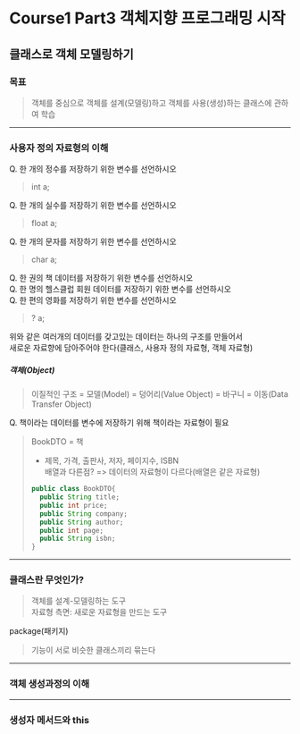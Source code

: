 # Course1 Part3 객체지향 프로그래밍 시작   

## 클래스로 객체 모델링하기

### 목표
> 객체를 중심으로 객체를 설계(모델링)하고 객체를 사용(생성)하는 클래스에 관하여 학습
---

### 사용자 정의 자료형의 이해
Q. 한 개의 정수를 저장하기 위한 변수를 선언하시오   
>int a;

Q. 한 개의 실수를 저장하기 위한 변수를 선언하시오   
>float a;   

Q. 한 개의 문자를 저장하기 위한 변수를 선언하시오
>char a;   

Q. 한 권의 책 데이터를 저장하기 위한 변수를 선언하시오   
Q. 한 명의 헬스클럽 회원 데이터를 저장하기 위한 변수를 선언하시오   
Q. 한 편의 영화를 저장하기 위한 변수를 선언하시오
> ? a;   

위와 같은 여러개의 데이터를 갖고있는 데이터는 하나의 구조를 만들어서   
새로운 자료향에 담아주어야 한다(클래스, 사용자 정의 자료형, 객체 자료형)

##### 객체(Object)
> 이질적인 구조 = 모델(Model) = 덩어리(Value Object) = 바구니 = 이동(Data Transfer Object)   

Q. 책이라는 데이터를 변수에 저장하기 위해 책이라는 자료형이 필요
> BookDTO = 책
> - 제목, 가격, 출판사, 저자, 페이지수, ISBN   
>배열과 다른점? => 데이터의 자료형이 다르다(배열은 같은 자료형)
>```java
> public class BookDTO{
>   public String title;
>   public int price;
>   public String company;
>   public String author;
>   public int page;
>   public String isbn;
>}
> ```

---
### 클래스란 무엇인가?
>객체를 설계-모델링하는 도구   
> 자료형 측면: 새로운 자료형을 만드는 도구

package(패키지)
> 기능이 서로 비슷한 클래스끼리 묶는다

---
### 객체 생성과정의 이해


---
### 생성자 메서드와 this